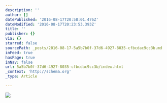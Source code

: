 ```yaml
---
description: ''
author: []
datePublished: '2016-08-17T20:58:01.476Z'
dateModified: '2016-08-17T20:23:53.393Z'
title: ''
publisher: {}
via: {}
starred: false
sourcePath: _posts/2016-08-17-5a5b7b0f-37d6-4927-8035-cfbcdac9cc3b.md
inFeed: true
hasPage: true
inNav: false
url: 5a5b7b0f-37d6-4927-8035-cfbcdac9cc3b/index.html
_context: 'http://schema.org'
_type: Article

---
```

![](https://the-grid-user-content.s3-us-west-2.amazonaws.com/447fcdd6-33d7-453f-92e7-aff7685ec32b.jpg)